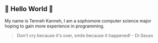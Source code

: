 ## 🌻 Hello World 🌻

My name is Tenneh Kanneh, I am a sophomore computer science major hoping to gain more experience in programming.


> Don't cry because it's over, smile because it happened! - Dr.Seuss 

